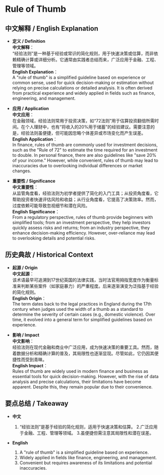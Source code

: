# Rule of Thumb

## 中文解释 / English Explanation

* **定义 / Definition**  
  **中文解释**：  
  “经验法则”是一种基于经验或常识的简化规则，用于快速决策或估算，而非依赖精确计算或详细分析。它通常由实践者总结而来，广泛应用于金融、工程、管理等领域。  
  **English Explanation**：  
  A "rule of thumb" is a simplified guideline based on experience or common sense, used for quick decision-making or estimation without relying on precise calculations or detailed analysis. It is often derived from practical experience and widely applied in fields such as finance, engineering, and management.

* **应用 / Application**  
  **中文应用**：  
  在金融领域，经验法则常用于投资决策，如“72法则”用于估算投资翻倍所需时间。在个人理财中，也有“将收入的20%用于储蓄”的经验建议。需要注意的是，经验法则虽便捷，但可能因忽略个体差异或市场变化而产生误差。  
  **English Application**：  
  In finance, rules of thumb are commonly used for investment decisions, such as the "Rule of 72" to estimate the time required for an investment to double. In personal finance, there are also guidelines like "save 20% of your income." However, while convenient, rules of thumb may lead to inaccuracies due to overlooking individual differences or market changes.

* **重要性 / Significance**  
  **中文重要性**：  
  从监管角度看，经验法则为初学者提供了简化的入门工具；从投资角度看，它帮助投资者快速评估风险和收益；从行业角度看，它提高了决策效率。然而，过度依赖可能导致忽视细节和潜在风险。  
  **English Significance**：  
  From a regulatory perspective, rules of thumb provide beginners with simplified tools; from an investment perspective, they help investors quickly assess risks and returns; from an industry perspective, they enhance decision-making efficiency. However, over-reliance may lead to overlooking details and potential risks.

## 历史典故 / Historical Context

* **起源 / Origin**  
  **中文起源**：  
  该术语最早可追溯到17世纪英国的法律实践，当时法官用拇指宽度作为衡量标准来判断某些案件（如家庭暴力）的严重程度。后来逐渐演变为泛指基于经验的简化规则。  
  **English Origin**：  
  The term dates back to the legal practices in England during the 17th century when judges used the width of a thumb as a standard to determine the severity of certain cases (e.g., domestic violence). Over time, it evolved into a general term for simplified guidelines based on experience.

* **影响 / Impact**  
  **中文影响**：  
  经验法则在现代金融和商业中广泛应用，成为快速决策的重要工具。然而，随着数据分析和精确计算的普及，其局限性也逐渐显现。尽管如此，它仍因其便捷性而受到青睐。  
  **English Impact**：  
 Rules of thumb are widely used in modern finance and business as essential tools for quick decision-making. However, with the rise of data analysis and precise calculations, their limitations have become apparent. Despite this, they remain popular due to their convenience.

## 要点总结 / Takeaway

* **中文**  
  1. “经验法则”是基于经验的简化规则，适用于快速决策和估算。
  2.广泛应用于金融、工程、管理等领域。
  3.虽便捷但需注意其局限性和潜在误差。

* **English**
  1. A "rule of thumb" is a simplified guideline based on experience.
  2. Widely applied in fields like finance, engineering, and management.
  3. Convenient but requires awareness of its limitations and potential inaccuracies.